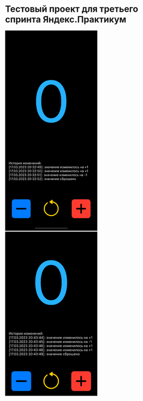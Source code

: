 # Тестовый проект для третьего спринта Яндекс.Практикум
<img src="/Screenshots/Simulator Screen Shot - iPhone 14 Pro - 2023-03-17 at 20.37.35.png" alt="App Screenshot Iphone 14 Pro" title="App Screenshot Iphone 14 Pro" style="width: 300px"> <img src="/Screenshots/Simulator Screen Shot - iPhone SE (3rd generation) - 2023-03-17 at 20.43.56.png" alt="App Screenshot Iphone SE" title="App Screenshot Iphone SE" style="width: 300px">
